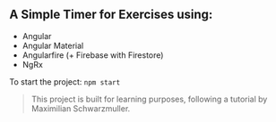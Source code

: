 ## A Simple Timer for Exercises using:

- Angular
- Angular Material
- Angularfire (+ Firebase with Firestore) 
- NgRx



To start the project: `npm start`

> This project is built for learning purposes, following a tutorial by Maximilian Schwarzmuller.